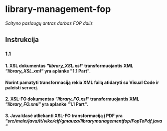 # library-management-fop
###### Saityno paslaugų antras darbas FOP dalis
## Instrukcija
### 1.1 
#### 1. XSL dokumentas _"library_XSL.xsl"_ transformuojantis XML _"library_XSL.xml"_ yra aplanke "1.1 Part". 
#### Norint pamatyti transformaciją rekia XML failą atidaryti su Visual Code ir paleisti serverį.
#### 2.  XSL-FO dokumentas _"library_FO.xsl"_ transformuojantis XML _"library_FO.xml"_ yra aplanke "1.1 Part".
#### 3. Java klasė atliekanti XSL-FO transformaciją į PDF yra _"src/main/java/lt/viko/eif/gmauza/librarymanagementfop/FopToPdf.java"_

